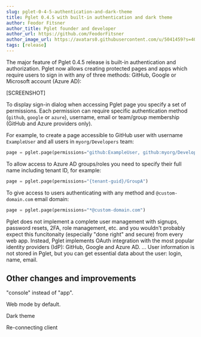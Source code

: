 ```yaml
---
slug: pglet-0-4-5-authentication-and-dark-theme
title: Pglet 0.4.5 with built-in authentication and dark theme
author: Feodor Fitsner
author_title: Pglet founder and developer
author_url: https://github.com/FeodorFitsner
author_image_url: https://avatars0.githubusercontent.com/u/5041459?s=400&v=4
tags: [release]
---
```


The major feature of Pglet 0.4.5 release is built-in authentication and authorization. Pglet now allows creating protected pages and apps which require users to sign in with any of three methods: GitHub, Google or Microsoft account (Azure AD):

[SCREENSHOT]

To display sign-in dialog when accessing Pglet page you specify a set of permissions. Each permission can require specific authentication method (`github`, `google` or `azure`), username, email or team/group membership (GitHub and Azure providers only).

For example, to create a page accessible to GitHub user with username `ExampleUser` and all users in `myorg/Developers` team:

```python
page = pglet.page(permissions="github:ExampleUser, github:myorg/Developers")
```

To allow access to Azure AD groups/roles you need to specify their full name including tenant ID, for example:

```python
page = pglet.page(permissions="{tenant-guid}/GroupA")
```

To give access to users authenticating with any method and `@custom-domain.com` email domain:

```python
page = pglet.page(permissions="*@custom-domain.com")
```

Pglet does not implement a complete user management with signups, password resets, 2FA, role management, etc. and you wouldn't probably expect this funcitonaity (especially "done right" and secure) from every web app. Instead, Pglet implements OAuth integration with the most popular identity providers (IdP): GitHub, Google and Azure AD. ... User information is not stored in Pglet, but you can get essential data about the user: login, name, email.


## Other changes and improvements

"console" instead of "app".

Web mode by default.

Dark theme

Re-connecting client